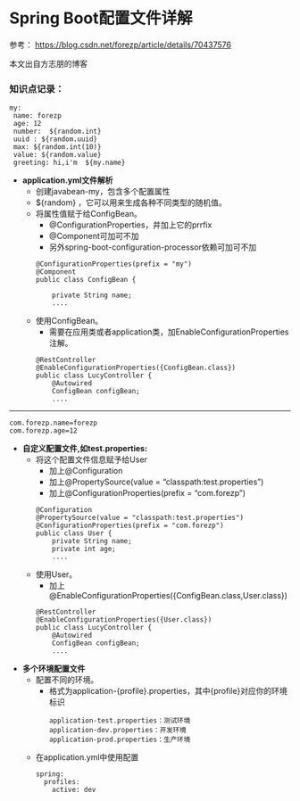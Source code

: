 # Spring Boot配置文件详解

参考：
https://blog.csdn.net/forezp/article/details/70437576

本文出自方志朋的博客

### 知识点记录：

```
my:
 name: forezp
 age: 12
 number:  ${random.int}
 uuid : ${random.uuid}
 max: ${random.int(10)}
 value: ${random.value}
 greeting: hi,i'm  ${my.name}
```
* **application.yml文件解析**
    * 创建javabean-my，包含多个配置属性
    * ${random} ，它可以用来生成各种不同类型的随机值。
    * 将属性值赋于给ConfigBean。
        * @ConfigurationProperties，并加上它的prrfix
        * @Component可加可不加
        * 另外spring-boot-configuration-processor依赖可加可不加
        ```
        @ConfigurationProperties(prefix = "my")
        @Component
        public class ConfigBean {
        
            private String name;
            ....
        ```
    * 使用ConfigBean。
        * 需要在应用类或者application类，加EnableConfigurationProperties注解。
        ```
        @RestController
        @EnableConfigurationProperties({ConfigBean.class})
        public class LucyController {
            @Autowired
            ConfigBean configBean;
            ....
        ```

---
```
com.forezp.name=forezp
com.forezp.age=12
```
- **自定义配置文件,如test.properties:**
    - 将这个配置文件信息赋予给User 
        - 加上@Configuration
        - 加上@PropertySource(value = “classpath:test.properties”)
        - 加上@ConfigurationProperties(prefix = “com.forezp”)
        ```
        @Configuration
        @PropertySource(value = "classpath:test.properties")
        @ConfigurationProperties(prefix = "com.forezp")
        public class User {
            private String name;
            private int age;
            ....
        ```
    - 使用User。
        - 加上@EnableConfigurationProperties({ConfigBean.class,User.class})
        ```
        @RestController
        @EnableConfigurationProperties({User.class})
        public class LucyController {
            @Autowired
            ConfigBean configBean;
            ....
        ```
- **多个环境配置文件**
    - 配置不同的环境。
        - 格式为application-{profile}.properties，其中{profile}对应你的环境标识
            ```
            application-test.properties：测试环境
            application-dev.properties：开发环境
            application-prod.properties：生产环境
            ```
    - 在application.yml中使用配置
        ```
        spring:
          profiles:
            active: dev
        ```
